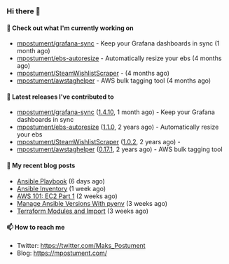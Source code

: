 ### Hi there 👋

#### 👷 Check out what I'm currently working on

- [mpostument/grafana-sync](https://github.com/mpostument/grafana-sync) - Keep your Grafana dashboards in sync (1 month ago)
- [mpostument/ebs-autoresize](https://github.com/mpostument/ebs-autoresize) - Automatically resize your ebs (4 months ago)
- [mpostument/SteamWishlistScraper](https://github.com/mpostument/SteamWishlistScraper) -  (4 months ago)
- [mpostument/awstaghelper](https://github.com/mpostument/awstaghelper) - AWS bulk tagging tool (4 months ago)

#### 🔭 Latest releases I've contributed to

- [mpostument/grafana-sync](https://github.com/mpostument/grafana-sync) ([1.4.10](https://github.com/mpostument/grafana-sync/releases/tag/1.4.10), 1 month ago) - Keep your Grafana dashboards in sync
- [mpostument/ebs-autoresize](https://github.com/mpostument/ebs-autoresize) ([1.1.0](https://github.com/mpostument/ebs-autoresize/releases/tag/1.1.0), 2 years ago) - Automatically resize your ebs
- [mpostument/SteamWishlistScraper](https://github.com/mpostument/SteamWishlistScraper) ([1.0.2](https://github.com/mpostument/SteamWishlistScraper/releases/tag/1.0.2), 2 years ago) - 
- [mpostument/awstaghelper](https://github.com/mpostument/awstaghelper) ([0.17.1](https://github.com/mpostument/awstaghelper/releases/tag/0.17.1), 2 years ago) - AWS bulk tagging tool

#### 📜 My recent blog posts

- [Ansible Playbook](https://mpostument.com/2022/10/04/ansible-playbook/) (6 days ago)
- [Ansible Inventory](https://mpostument.com/2022/09/27/ansible-inventory/) (1 week ago)
- [AWS 101: EC2 Part 1](https://mpostument.com/2022/09/22/aws-101-ec2-part-1/) (2 weeks ago)
- [Manage Ansible Versions With pyenv](https://mpostument.com/2022/09/19/manage-ansible-versions-with-pyenv/) (3 weeks ago)
- [Terraform Modules and Import](https://mpostument.com/2022/09/14/terraform-modules-and-import/) (3 weeks ago)

#### 📫 How to reach me

- Twitter: https://twitter.com/Maks_Postument
- Blog: https://mpostument.com/
